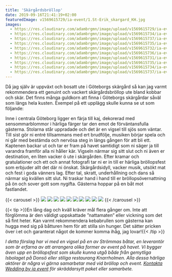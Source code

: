 ```yaml
---
title: 'Skärgårdsbröllop'
date: 2019-09-16T21:41:19+02:00
featuredImage: v1569615729/ia-event/1.St-Erik_skargard_KH.jpg
images:
  - https://res.cloudinary.com/adambrgmn/image/upload/v1569615729/ia-event/1.St-Erik_skargard_KH.jpg
  - https://res.cloudinary.com/adambrgmn/image/upload/v1569615734/ia-event/2.isbolaget-brollop2016-11.jpg
  - https://res.cloudinary.com/adambrgmn/image/upload/v1569615737/ia-event/3.isbolaget-brollop2016-17.jpg
  - https://res.cloudinary.com/adambrgmn/image/upload/v1569615735/ia-event/4.isbolaget_brollop_stordukning_2016-0612.jpg
  - https://res.cloudinary.com/adambrgmn/image/upload/v1569615732/ia-event/5.isbolaget_2016-5.jpg
  - https://res.cloudinary.com/adambrgmn/image/upload/v1569615736/ia-event/6.Bellman_i_ska%CC%88rga%CC%8Ard.jpg
  - https://res.cloudinary.com/adambrgmn/image/upload/v1569615731/ia-event/7.Knarrholmen-fasad.jpg
  - https://res.cloudinary.com/adambrgmn/image/upload/v1569615735/ia-event/8.Knarrholmen-restaurang.jpg
  - https://res.cloudinary.com/adambrgmn/image/upload/v1569615734/ia-event/9.knarrholmens-restaurang-food-2.jpg
  - https://res.cloudinary.com/adambrgmn/image/upload/v1569615737/ia-event/10.knarrholmen-bro%CC%88llop.jpg
---
```


Då jag själv är uppväxt och bosatt ute i Göteborgs skärgård så kan jag varmt
rekommendera ett genuint och vackert skärgårdsbröllop ute bland kobbar och skär.
Det finns många guldkorn att finna i Göteborgs skärgårdar såväl som längs hela
kusten. Exempel på ett upplägg skulle kunna se ut som följande:

Inne i centrala Göteborg ligger en färja till kaj, dekorerad med
sensommarblommor i härliga färger tar den emot de förväntansfulla gästerna.
Stolarna står uppradade och det är en vigsel till sjös som väntar. Till sist gör
ni entré tillsammans med ert brudfölje, musiken börjar spela och ni går med
bestämda och nervösa steg in längs gången för att bli ett. Kaptenen backar ut
och tar er fram på havet samtidigt som ni säger ja till varandra framför alla ni
håller kär. Vigseln närmar sig sitt slut och ni även er destination, en liten
vacker ö ute i skärgården. Efter kramar och gratulationer och ett och annat
fotografi tar ni er in till er härliga bröllopsfest som erbjuder allt det där ni
önskat. Skärgårdsidyll, vacker musik, utsökt mat och fest i goda vänners lag.
Efter tal, skratt, underhållning och dans så närmar sig kvällen sitt slut. Ni
traskar hand i hand till er bröllopsövernattning på ön och sover gott som
nygifta. Gästerna hoppar på en båt mot fastlandet.

{{< carousel >}}
![](https://res.cloudinary.com/adambrgmn/image/upload/f_auto,w_400,h_250/v1569615729/ia-event/1.St-Erik_skargard_KH.jpg)
![](https://res.cloudinary.com/adambrgmn/image/upload/f_auto,w_400,h_250/v1569615734/ia-event/2.isbolaget-brollop2016-11.jpg)
![](https://res.cloudinary.com/adambrgmn/image/upload/f_auto,w_400,h_250/v1569615737/ia-event/3.isbolaget-brollop2016-17.jpg)
![](https://res.cloudinary.com/adambrgmn/image/upload/f_auto,w_400,h_250/v1569615735/ia-event/4.isbolaget_brollop_stordukning_2016-0612.jpg)
![](https://res.cloudinary.com/adambrgmn/image/upload/f_auto,w_400,h_250/v1569615732/ia-event/5.isbolaget_2016-5.jpg)
![](https://res.cloudinary.com/adambrgmn/image/upload/f_auto,w_400,h_250/v1569615736/ia-event/6.Bellman_i_ska%CC%88rga%CC%8Ard.jpg)
![](https://res.cloudinary.com/adambrgmn/image/upload/f_auto,w_400,h_250/v1569615731/ia-event/7.Knarrholmen-fasad.jpg)
![](https://res.cloudinary.com/adambrgmn/image/upload/f_auto,w_400,h_250/v1569615735/ia-event/8.Knarrholmen-restaurang.jpg)
![](https://res.cloudinary.com/adambrgmn/image/upload/f_auto,w_400,h_250/v1569615734/ia-event/9.knarrholmens-restaurang-food-2.jpg)
![](https://res.cloudinary.com/adambrgmn/image/upload/f_auto,w_400,h_250/v1569615737/ia-event/10.knarrholmen-bro%CC%88llop.jpg)
{{< /carousel >}}

{{< tip >}}En lång dag och kväll kräver mål flera gånger om. Inte att förglömma
är den väldigt uppskattade ”nattamaten” eller vickning som det så fint heter.
Kan varmt rekommendera kebabrullen som gästerna kan hugga med sig på båtturen
hem för att stilla sin hunger. Det sätter pricken över i:et och garanterat något
de kommer komma ihåg, jag lovar!{{< /tip >}}

_I detta förslag har vi med en vigsel på en av Strömmas båtar, en leverantör som
är erfarna av att arrangera olika former av event på havet. Vi bygger även upp
en bröllopsfest som skulle kunna utgå både från gemytliga Isbolaget på Donsö
eller stiliga restaurang Knarrholmen. Alla dessa härliga aktörer är några vi
gärna samarbetar med vid bröllop och event.
[Kontakta Wedding by ia event](/kontakt) för skräddarsytt paket eller
samarbete._
